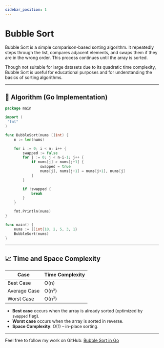 ```yaml
---
sidebar_position: 1
---
```


# Bubble Sort

Bubble Sort is a simple comparison-based sorting algorithm. It repeatedly steps through the list, compares adjacent elements, and swaps them if they are in the wrong order. This process continues until the array is sorted.

Though not suitable for large datasets due to its quadratic time complexity, Bubble Sort is useful for educational purposes and for understanding the basics of sorting algorithms.

---

## 🧠 Algorithm (Go Implementation)

```go
package main

import (
 "fmt"
)

func BubbleSort(nums []int) {
    n := len(nums)

    for i := 0; i < n; i++ {
        swapped := false
        for j := 0; j < n-i-1; j++ {
            if nums[j] > nums[j+1] {
                swapped = true
                nums[j], nums[j+1] = nums[j+1], nums[j]
            }
        }

        if !swapped {
            break
        }
    }

    fmt.Println(nums)
}

func main() {
    nums := []int{10, 2, 5, 3, 1}
    BubbleSort(nums)
}
```

---

## 📈 Time and Space Complexity

| Case         | Time Complexity |
| ------------ | --------------- |
| Best Case    | O(n)            |
| Average Case | O(n²)           |
| Worst Case   | O(n²)           |

- **Best case** occurs when the array is already sorted (optimized by `swapped` flag).
- **Worst case** occurs when the array is sorted in reverse.
- **Space Complexity**: O(1) – in-place sorting.

---

Feel free to follow my work on GitHub: [Bubble Sort in Go](https://github.com/paresh-patil/data_structure_and_algorithms/blob/main/sorting_algorithms/bubble_sort.go)
